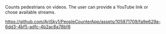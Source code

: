 





Counts pedestrians on videos. The user can provide a YouTube link or chose available streams.


https://github.com/AriSky1/PeopleCounterApp/assets/105871709/fa9e629a-6dd3-4bf5-adfc-4b2ac8a78bf8


